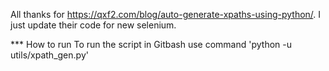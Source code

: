 All thanks for https://qxf2.com/blog/auto-generate-xpaths-using-python/. I just update their code for new selenium.

*** How to run
 To run the script in Gitbash use command 'python -u utils/xpath_gen.py'